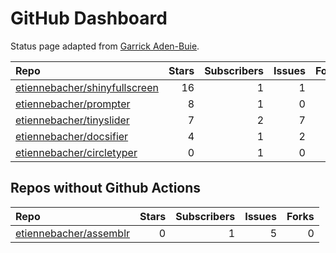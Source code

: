 GitHub Dashboard
================

Status page adapted from [Garrick
Aden-Buie](https://github.com/gadenbuie/status).

| Repo                                                                              | Stars | Subscribers | Issues | Forks | Status                                                                                                                                                           | Commit                                                                                                                                            |
| :-------------------------------------------------------------------------------- | ----: | ----------: | -----: | ----: | :--------------------------------------------------------------------------------------------------------------------------------------------------------------- | :------------------------------------------------------------------------------------------------------------------------------------------------ |
| [etiennebacher/shinyfullscreen](https://github.com/etiennebacher/shinyfullscreen) |    16 |           1 |      1 |     1 | [![](https://github.com/etiennebacher/shinyfullscreen/workflows/R-CMD-check/badge.svg)](https://github.com/etiennebacher/shinyfullscreen/actions/runs/478562898) | <a href="https://github.com/etiennebacher/shinyfullscreen/commit/3a75cf0b9f69e40613cf73930485ff8bf1d0a121" title="remove CRAN-RELEASE">3a75cf</a> |
| [etiennebacher/prompter](https://github.com/etiennebacher/prompter)               |     8 |           1 |      0 |     0 | [![](https://github.com/etiennebacher/prompter/workflows/R-CMD-check/badge.svg)](https://github.com/etiennebacher/prompter/actions/runs/477423596)               | <a href="https://github.com/etiennebacher/prompter/commit/ebf2c586d04df17d2f5b770aa2aae0b249208564" title="add cran to installation">ebf2c5</a>   |
| [etiennebacher/tinyslider](https://github.com/etiennebacher/tinyslider)           |     7 |           2 |      7 |     0 | [![](https://github.com/etiennebacher/tinyslider/workflows/R-CMD-check/badge.svg)](https://github.com/etiennebacher/tinyslider/actions/runs/417902796)           | <a href="https://github.com/etiennebacher/tinyslider/commit/84199c2f84cc71494fdff78f68cd2fe7d8b24c70" title="add github actions">84199c</a>       |
| [etiennebacher/docsifier](https://github.com/etiennebacher/docsifier)             |     4 |           1 |      2 |     0 | [![](https://github.com/etiennebacher/docsifier/workflows/R-CMD-check/badge.svg)](https://github.com/etiennebacher/docsifier/actions/runs/459678731)             | <a href="https://github.com/etiennebacher/docsifier/commit/0a3f14fe7c7af0e8444f41ec890c821d76197fa5" title="closes #16">0a3f14</a>                |
| [etiennebacher/circletyper](https://github.com/etiennebacher/circletyper)         |     0 |           1 |      0 |     0 | [![](https://github.com/etiennebacher/circletyper/workflows/R-CMD-check/badge.svg)](https://github.com/etiennebacher/circletyper/actions/runs/491967525)         | <a href="https://github.com/etiennebacher/circletyper/commit/15ec6ecaec2d93307c17ebda7d998ad347e75d78" title="sent to cran">15ec6e</a>            |

## Repos without Github Actions

| Repo                                                                | Stars | Subscribers | Issues | Forks |
| :------------------------------------------------------------------ | ----: | ----------: | -----: | ----: |
| [etiennebacher/assemblr](https://github.com/etiennebacher/assemblr) |     0 |           1 |      5 |     0 |
